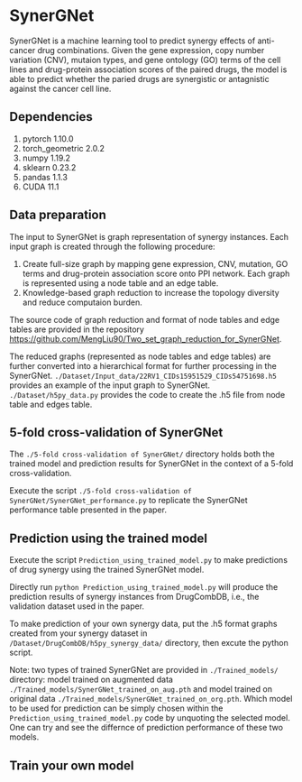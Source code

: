 # SynerGNet
SynerGNet is a machine learning tool to predict synergy effects of anti-cancer drug combinations. Given the gene expression, copy number variation (CNV), mutaion types, and gene ontology (GO) terms of the cell lines and drug-protein association scores of the paired drugs, the model is able to predict whether the paried drugs are synergistic or antagnistic against the cancer cell line.
## Dependencies
1. pytorch 1.10.0
2. torch_geometric 2.0.2
3. numpy 1.19.2
4. sklearn 0.23.2
5. pandas 1.1.3
6. CUDA 11.1
## Data preparation
The input to SynerGNet is graph representation of synergy instances. Each input graph is created through the following procedure:

1. Create full-size graph by mapping gene expression, CNV, mutation, GO terms and drug-protein association score onto PPI network. Each graph is represented using a node table and an edge table.
2. Knowledge-based graph reduction to increase the topology diversity and reduce computaion burden.

The source code of graph reduction and format of node tables and edge tables are provided in the repository https://github.com/MengLiu90/Two_set_graph_reduction_for_SynerGNet.

The reduced graphs (represented as node tables and edge tables) are further converted into a hierarchical format for further processing in the SynerGNet. ```./Dataset/Input_data/22RV1_CIDs15951529_CIDs54751698.h5``` provides an example of the input graph to SynerGNet.
```./Dataset/h5py_data.py``` provides the code to create the .h5 file from node table and edges table.

## 5-fold cross-validation of SynerGNet
The ```./5-fold cross-validation of SynerGNet/``` directory holds both the trained model and prediction results for SynerGNet in the context of a 5-fold cross-validation.

Execute the script ```./5-fold cross-validation of SynerGNet/SynerGNet_performance.py``` to replicate the SynerGNet performance table presented in the paper.
## Prediction using the trained model
Execute the script ```Prediction_using_trained_model.py``` to make predictions of drug synergy using the trained SynerGNet model.

Directly run ```python Prediction_using_trained_model.py``` will produce the prediction results of synergy instances from DrugCombDB, i.e., the validation dataset used in the paper.

To make prediction of your own synergy data, put the .h5 format graphs created from your synergy dataset in ```/Dataset/DrugCombDB/h5py_synergy_data/``` directory, then excute the python script. 

Note: two types of trained SynerGNet are provided in ```./Trained_models/``` directory: model trained on augmented data ```./Trained_models/SynerGNet_trained_on_aug.pth``` and model trained on original data ```./Trained_models/SynerGNet_trained_on_org.pth```. Which model to be used for prediction can be simply chosen within the ```Prediction_using_trained_model.py``` code by unquoting the selected model. One can try and see the differnce of prediction performance of these two models. 
## Train your own model
